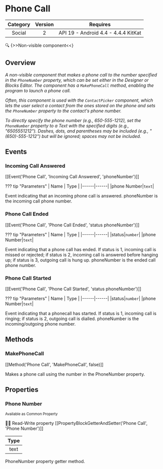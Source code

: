 # Phone Call

| Category | Version | Requires |
|:--------:|:-------:|:--------:|
|Social|2|API 19 - Android 4.4 - 4.4.4 KitKat|

:mag: {>>Non-visible component<<}

## Overview

_<p>A non-visible component that makes a phone call to the number specified in the <code>PhoneNumber</code> property, which can be set either in the Designer or Blocks Editor. The component has a <code>MakePhoneCall</code> method, enabling the program to launch a phone call.</p><p>Often, this component is used with the <code>ContactPicker</code> component, which lets the user select a contact from the ones stored on the phone and sets the <code>PhoneNumber</code> property to the contact's phone number.</p><p>To directly specify the phone number (e.g., 650-555-1212), set the <code>PhoneNumber</code> property to a Text with the specified digits (e.g., "6505551212").  Dashes, dots, and parentheses may be included (e.g., "(650)-555-1212") but will be ignored; spaces may not be included.</p>_

## Events

### Incoming Call Answered

[[Event('Phone Call', 'Incoming Call Answered', 'phoneNumber')]]

??? tip "Parameters"
    | Name | Type |
    |------|------|
    |phone Number|`text`|


Event indicating that an incoming phone call is answered. phoneNumber is the incoming call phone number.

### Phone Call Ended

[[Event('Phone Call', 'Phone Call Ended', 'status phoneNumber')]]

??? tip "Parameters"
    | Name | Type |
    |------|------|
    |status|`number`|
    |phone Number|`text`|


Event indicating that a phone call has ended. If status is 1, incoming call is missed or rejected; if status is 2, incoming call is answered before hanging up; if status is 3, outgoing call is hung up. phoneNumber is the ended call phone number.

### Phone Call Started

[[Event('Phone Call', 'Phone Call Started', 'status phoneNumber')]]

??? tip "Parameters"
    | Name | Type |
    |------|------|
    |status|`number`|
    |phone Number|`text`|


Event indicating that a phonecall has started. If status is 1, incoming call is ringing; if status is 2, outgoing call is dialled. phoneNumber is the incoming/outgoing phone number.

## Methods

### MakePhoneCall

[[Method('Phone Call', 'MakePhoneCall', false)]]

Makes a phone call using the number in the PhoneNumber property.

## Properties

### Phone Number

<small>Available as Common Property</small>

:eyes::pencil: Read-Write property
[[PropertyBlockGetterAndSetter('Phone Call', 'Phone Number')]]

| Type |
|:----:|
|text|

PhoneNumber property getter method.